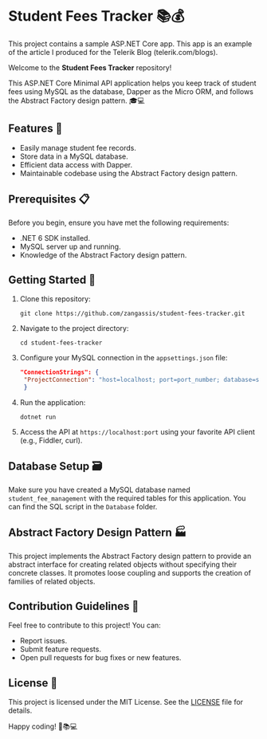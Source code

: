 # Student Fees Tracker 📚💰

This project contains a sample ASP.NET Core app. This app is an example of the article I produced for the Telerik Blog (telerik.com/blogs).

Welcome to the **Student Fees Tracker** repository! 

This ASP.NET Core Minimal API application helps you keep track of student fees using MySQL as the database, Dapper as the Micro ORM, and follows the Abstract Factory design pattern. 🎓💻

## Features 🌟

- Easily manage student fee records.
- Store data in a MySQL database.
- Efficient data access with Dapper.
- Maintainable codebase using the Abstract Factory design pattern.

## Prerequisites 📋

Before you begin, ensure you have met the following requirements:

- .NET 6 SDK installed.
- MySQL server up and running.
- Knowledge of the Abstract Factory design pattern.

## Getting Started 🚀

1. Clone this repository:

   ```shell
   git clone https://github.com/zangassis/student-fees-tracker.git
   ```

2. Navigate to the project directory:

   ```shell
   cd student-fees-tracker
   ```

3. Configure your MySQL connection in the `appsettings.json` file:

   ```json
   "ConnectionStrings": {
    "ProjectConnection": "host=localhost; port=port_number; database=student_fee_management; user=root; password=password;"
    }
   ```

4. Run the application:

   ```shell
   dotnet run
   ```

5. Access the API at `https://localhost:port` using your favorite API client (e.g., Fiddler, curl).

## Database Setup 🗃️

Make sure you have created a MySQL database named `student_fee_management` with the required tables for this application. You can find the SQL script in the `Database` folder.

## Abstract Factory Design Pattern 🏭

This project implements the Abstract Factory design pattern to provide an abstract interface for creating related objects without specifying their concrete classes. It promotes loose coupling and supports the creation of families of related objects.

## Contribution Guidelines 🤝

Feel free to contribute to this project! You can:

- Report issues.
- Submit feature requests.
- Open pull requests for bug fixes or new features.

## License 📝

This project is licensed under the MIT License. See the [LICENSE](LICENSE) file for details.

Happy coding! 🚀📚💻
